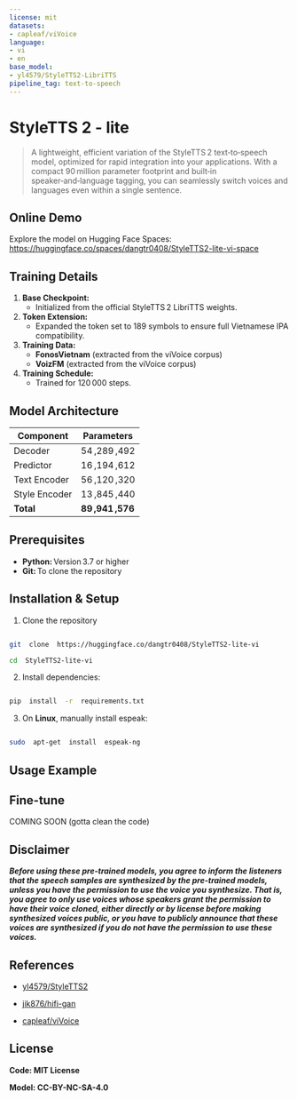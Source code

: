 ```yaml
---
license: mit
datasets:
- capleaf/viVoice
language:
- vi
- en
base_model:
- yl4579/StyleTTS2-LibriTTS
pipeline_tag: text-to-speech
---
```


# StyleTTS 2 - lite


> A lightweight, efficient variation of the StyleTTS 2 text‐to‐speech model, optimized for rapid integration into your applications. With a compact 90 million parameter footprint and built‐in speaker‑and‑language tagging, you can seamlessly switch voices and languages even within a single sentence.

## Online Demo  
Explore the model on Hugging Face Spaces:  
https://huggingface.co/spaces/dangtr0408/StyleTTS2-lite-vi-space


## Training Details  

1. **Base Checkpoint:**  
   - Initialized from the official StyleTTS 2 LibriTTS weights.  
2. **Token Extension:**  
   - Expanded the token set to 189 symbols to ensure full Vietnamese IPA compatibility.  
3. **Training Data:**  
   - **FonosVietnam**  (extracted from the viVoice corpus)  
   - **VoizFM** (extracted from the viVoice corpus)  
4. **Training Schedule:**  
   - Trained for 120 000 steps.

## Model Architecture

| Component      | Parameters    |
| -------------- | ------------- |
| Decoder        | 54 ,289 ,492  |
| Predictor      | 16 ,194 ,612  |
| Text Encoder   | 56 ,120 ,320  |
| Style Encoder  | 13 ,845 ,440  |
| **Total**      | **89 ,941 ,576** |


##  Prerequisites  

- **Python:** Version 3.7 or higher  
- **Git:** To clone the repository  

## Installation & Setup 

1. Clone the repository

```bash

git  clone  https://huggingface.co/dangtr0408/StyleTTS2-lite-vi

cd  StyleTTS2-lite-vi

```

2. Install dependencies:

```bash

pip  install  -r  requirements.txt

```

  

3. On **Linux**, manually install espeak:

```bash

sudo  apt-get  install  espeak-ng

```

## Usage Example


## Fine-tune

COMING SOON (gotta clean the code) 

## Disclaimer  

***Before using these pre-trained models, you agree to inform the listeners that the speech samples are synthesized by the pre-trained models, unless you have the permission to use the voice you synthesize. That is, you agree to only use voices whose speakers grant the permission to have their voice cloned, either directly or by license before making synthesized voices public, or you have to publicly announce that these voices are synthesized if you do not have the permission to use these voices.***


## References

- [yl4579/StyleTTS2](https://arxiv.org/abs/2306.07691)

- [jik876/hifi-gan](https://github.com/jik876/hifi-gan)

- [capleaf/viVoice](https://huggingface.co/datasets/capleaf/viVoice)

## License

**Code: MIT License**

**Model: CC-BY-NC-SA-4.0**